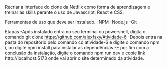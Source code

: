 Recriar a interface do clone da Netflix como forma de aprendizagem e treinar as skills perante o uso de Javascript, React e CSS.

Ferramentas de uso que deve ser instalado.
-NPM
-Node.js
-Git

Etapas
-Após instalado entra no seu terminal ou powershell, digita o comando git clone https://github.com/alexfsxy/Atividade-6
-Depois entra na pasta do repositório pelo comando cd atividade-6 e digite o comando npm i, ou digite npm install para instalar as dependências
-E por fim com a conclusão da instalação, digite o comando npm run dev e copie link http://localhost:5173 onde vai abrir o site determinado da atividade.
